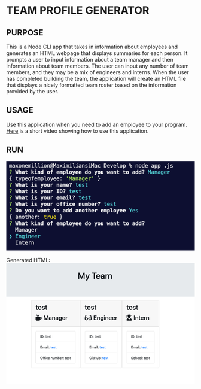 # TEAM PROFILE GENERATOR

## PURPOSE
This is a Node CLI app that takes in information about employees and generates an HTML webpage that displays summaries for each person. It prompts a user to input information about a team manager and then information about team members. The user can input any number of team members, and they may be a mix of engineers and interns. When the user has completed building the team, the application will create an HTML file that displays a nicely formatted team roster based on the information provided by the user. 

## USAGE
Use this application when you need to add an employee to your program.   [Here](https://drive.google.com/file/d/1G5aj6v3ihdUBxgwAur5i7TMV1Ihs4KLf/view?usp=sharing "Link to video showing how to use this app") is a short video showing how to use this application.

## RUN
![project screenshot](Develop/images/screenshot.png)

Generated HTML:
![project screenshot](Develop/images/screenshot2.png)

